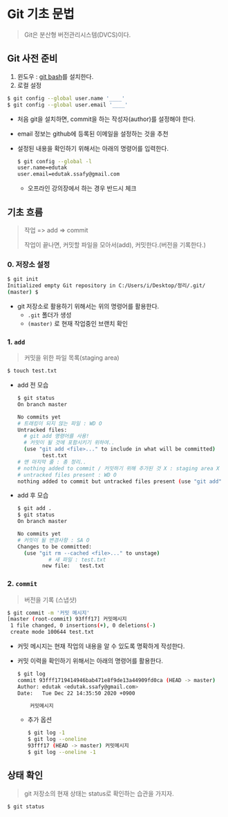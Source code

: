 # Git 기초 문법

> Git은 분산형 버전관리시스템(DVCS)이다.

## Git 사전 준비

1. 윈도우 :  [git bash](https://gitforwindows.org/)를 설치한다.
2. 로컬 설정

```bash
$ git config --global user.name '____'
$ git config --global user.email '____'
```

* 처음 git을 설치하면, commit을 하는 작성자(author)를 설정해야 한다.

* email 정보는 github에 등록된 이메일을 설정하는 것을 추천

* 설정된 내용을 확인하기 위해서는 아래의 명령어를 입력한다.

  ```bash
  $ git config --global -l
  user.name=edutak
  user.email=edutak.ssafy@gmail.com
  ```
  * 오프라인 강의장에서 하는 경우 반드시 체크

## 기초 흐름

> 작업 => add => commit
>
> 작업이 끝나면, 커밋할 파일을 모아서(add), 커밋한다.(버전을 기록한다.)

### 0. 저장소 설정

```bash
$ git init
Initialized empty Git repository in C:/Users/i/Desktop/정리/.git/
(master) $
```

* git 저장소로 활용하기 위해서는 위의 명령어를 활용한다.
  * `.git` 폴더가 생성
  * `(master)` 로 현재 작업중인 브랜치 확인

### 1. `add`

> 커밋을 위한 파일 목록(staging area)

```bash
$ touch test.txt
```

* add 전 모습

  ```bash
  $ git status
  On branch master
  
  No commits yet
  # 트래킹이 되지 않는 파일 : WD O
  Untracked files:
    # git add 명령어를 사용!
    # 커밋이 될 것에 포함시키기 위하여..
    (use "git add <file>..." to include in what will be committed)
          test.txt
  # 맨 마지막 줄 : 총 정리..
  # nothing added to commit / 커밋하기 위해 추가된 것 X : staging area X
  # untracked files present : WD O
  nothing added to commit but untracked files present (use "git add" to track)
  ```

* add 후 모습

  ```bash
  $ git add .
  $ git status
  On branch master
  
  No commits yet
  # 커밋이 될 변경사항 : SA O
  Changes to be committed:
    (use "git rm --cached <file>..." to unstage)
    		# 새 파일 : test.txt
          new file:   test.txt
  ```

### 2. `commit`

> 버전을 기록 (스냅샷)

```bash
$ git commit -m '커밋 메시지'
[master (root-commit) 93fff17] 커밋메시지
 1 file changed, 0 insertions(+), 0 deletions(-)
 create mode 100644 test.txt
```

* 커밋 메시지는 현재 작업의 내용을 알 수 있도록 명확하게 작성한다.

* 커밋 이력을 확인하기 위해서는 아래의 명령어를 활용한다.

  ```bash
  $ git log
  commit 93fff1719414946bab471e8f9de13a44909fd0ca (HEAD -> master)
  Author: edutak <edutak.ssafy@gmail.com>
  Date:   Tue Dec 22 14:35:50 2020 +0900
  
      커밋메시지
  ```

  * 추가 옵션

    ```bash
    $ git log -1
    $ git log --oneline
    93fff17 (HEAD -> master) 커밋메시지
    $ git log --oneline -1
    ```

## 상태 확인

> git 저장소의 현재 상태는 status로 확인하는 습관을 가지자.

```bash
$ git status
```







